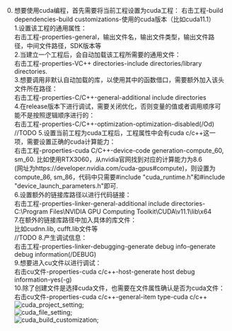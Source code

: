 0. 想要使用cuda编程，首先需要将当前工程设置为cuda工程： 
  右击工程-build dependencies-build customizations-使用的cuda版本（比如cuda11.1）  
1.设置该工程的通用属性：  
  右击工程-properties-general，输出文件名，输出文件类型，输出文件路径，中间文件路径，SDK版本等  
2.当建立一个工程后，会自动加载该工程所需要的通用文件：  
  右击工程-properties-VC++ directories-include directories/library directories.  
3.想要调用非默认自动加载的库，以使用其中的函数借口，需要额外加入该头文件所在路径：  
  右击工程-properties-C/C++-general-additional include directories  
4.在release版本下进行调试，需要关闭优化，否则变量的值或者调用顺序可能不是按照逻辑顺序进行的：  
  右击工程-properties-C/C++-optimization-optimization-disabled(/Od)  
//TODO 5.设置当前工程为cuda工程后，工程属性中会有cuda c/c++这一项，需要设置正确的cuda计算能力：  
  右击工程-properties-cuda C/C++-device-code generation-compute_60, sm_60. 比如使用RTX3060，从nvidia官网找到对应的计算能力为8.6  
(网址为https://developer.nvidia.com/cuda-gpus#compute)，则设置为compute_86, sm_86，代码中只需要#include "cuda_runtime.h"和#include "device_launch_parameters.h"即可.  
6.设置额外的链接库路径以进行代码链接：  
  右击工程-properties-linker-general-additional include directories-C:\Program Files\NVIDIA GPU Computing Toolkit\CUDA\v11.1\lib\x64  
7.在额外的链接库路径中加入具体的库文件：  
  比如cudnn.lib, cufft.lib文件等  
//TODO 8.产生调试信息：  
   右击工程-properties-linker-debugging-generate debug info-generate debug information(/DEBUG)  
9.想要进入cu文件以进行调试：  
  右击cu文件-properties-cuda c/c++-host-generate host debug information-yes(-g)  
10.除了创建文件是选择cuda文件，也需要在文件属性确认是否为cuda文件：  
  右击cu文件-properties-cuda c/c++-general-item type-cuda c/c++  
![cuda_project_setting](https://github.com/zhanglin-1993/cudaApplication/blob/main/setting/cuda_project_setting.jpg "cuda_project_setting");  
![cuda_file_setting](https://github.com/zhanglin-1993/cudaApplication/blob/main/setting/cuda_file_setting.jpg "cuda_project_setting");  
![cuda_build_customization](https://github.com/zhanglin-1993/cudaApplication/blob/main/setting/cuda_build_customization.jpg "cuda_project_setting");  
